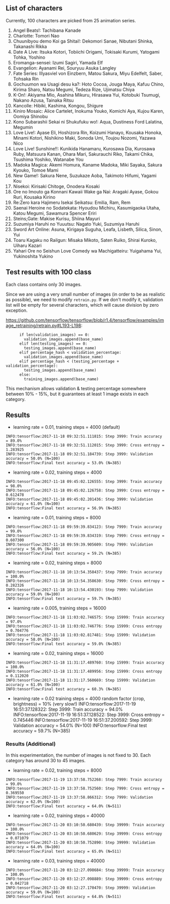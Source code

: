 ## List of characters

Currently, 100 characters are picked from 25 animation series.

1. Angel Beats!: Tachibana Kanade
2. Charlotte: Tomori Nao
3. Chuunibyou demo Koi ga Shitai!: Dekomori Sanae, Nibutani Shinka, Takanashi Rikka
4. Date A Live: Itsuka Kotori, Tobiichi Origami, Tokisaki Kurumi, Yatogami Tohka, Yoshino
5. Eromanga-sensei: Izumi Sagiri, Yamada Elf
6. Evangelion: Ayanami Rei, Souryuu Asuka Langley
7. Fate Series: Illyasviel von Einzbern, Matou Sakura, Miyu Edelfelt, Saber, Tohsaka Rin
8. Gochuumon wa Usagi desu ka?: Hoto Cocoa, Jouga Maya, Kafuu Chino, Kirima Sharo, Natsu Megumi, Tedeza Rize, Ujimatsu Chiya
9. K-On!: Akiyama Mio, Asahina Mikuru, Hirasawa Yui, Kotobuki Tsumugi, Nakano Azusa, Tainaka Ritsu
10. Kancolle: Hibiki, Kashima, Kongou, Shigure
11. Kiniro Mosaic: Alice Cartelet, Inokuma Youko, Komichi Aya, Kujou Karen, Oomiya Shinobu
12. Kono Subarashii Sekai ni Shukufuku wo!: Aqua, Dustiness Ford Lalatina, Megumin
13. Love Live!: Ayase Eli, Hoshizora Rin, Koizumi Hanayo, Kousaka Honoka, Minami Kotori, Nishikino Maki, Sonoda Umi, Toujou Nozomi, Yazawa Nico
14. Love Live! Sunshine!!: Kunikida Hanamaru, Kurosawa Dia, Kurosawa Ruby, Matsuura Kanan, Ohara Mari, Sakurauchi Riko, Takami Chika, Tsushima Yoshiko, Watanabe You
15. Madoka Magica: Akemi Homura, Kaname Madoka, Miki Sayaka, Sakura Kyouko, Tomoe Mami
16. New Game!: Sakura Nene, Suzukaze Aoba, Takimoto Hifumi, Yagami Kou
17. Nisekoi: Kirisaki Chitoge, Onodera Kosaki
18. Ore no Imouto ga Konnani Kawaii Wake ga Nai: Aragaki Ayase, Gokou Ruri, Kousaka Kirino
19. Re:Zero kara Hajimeru Isekai Seikatsu: Emilia, Ram, Rem
20. Saenai Heroine no Sodatekata: Hyoudou Michiru, Kasumigaoka Utaha, Katou Megumi, Sawamura Spencer Eriri
21. Steins;Gate: Makise Kurisu, Shiina Mayuri
22. Suzumiya Haruhi no Yuuutsu: Nagato Yuki, Suzumiya Haruhi
23. Sword Art Online: Asuna, Kirigaya Suguha, Leafa, Lisbeth, Silica, Sinon, Yui
24. Toaru Kagaku no Railgun: Misaka Mikoto, Saten Ruiko, Shirai Kuroko, Uiharu Kazari
25. Yahari Ore no Seishun Love Comedy wa Machigatteiru: Yuigahama Yui, Yukinoshita Yukino

## Test results with 100 class

Each class contains only 30 images.

Since we are using a very small number of images (in order to be as realistic as possible), we need to modify `retrain.py`.
If we don't modify it, validation list will be empty for several characters, which will cause division by zero exception.

https://github.com/tensorflow/tensorflow/blob/r1.4/tensorflow/examples/image_retraining/retrain.py#L193-L198:

```
      if len(validation_images) == 0:
        validation_images.append(base_name)
      elif len(testing_images) == 0:
        testing_images.append(base_name)
      elif percentage_hash < validation_percentage:
        validation_images.append(base_name)
      elif percentage_hash < (testing_percentage + validation_percentage):
        testing_images.append(base_name)
      else:
        training_images.append(base_name)
```

This mechanism allows validation & testing percentage somewhere between 10% - 15%, but it guarantees at least 1 image exists in each category.

## Results

- learning rate = 0.01, training steps = 4000 (default)
```
INFO:tensorflow:2017-11-18 09:32:51.111815: Step 3999: Train accuracy = 89.0%
INFO:tensorflow:2017-11-18 09:32:51.112015: Step 3999: Cross entropy = 1.283925
INFO:tensorflow:2017-11-18 09:32:51.184739: Step 3999: Validation accuracy = 50.0% (N=100)
INFO:tensorflow:Final test accuracy = 53.0% (N=385)
```

- learning rate = 0.02, training steps = 4000
```
INFO:tensorflow:2017-11-18 09:45:02.126555: Step 3999: Train accuracy = 98.0%
INFO:tensorflow:2017-11-18 09:45:02.126758: Step 3999: Cross entropy = 0.612478
INFO:tensorflow:2017-11-18 09:45:02.201436: Step 3999: Validation accuracy = 61.0% (N=100)
INFO:tensorflow:Final test accuracy = 56.9% (N=385)
```

- learning rate = 0.01, training steps = 8000
```
INFO:tensorflow:2017-11-18 09:59:39.834123: Step 7999: Train accuracy = 99.0%
INFO:tensorflow:2017-11-18 09:59:39.834319: Step 7999: Cross entropy = 0.607300
INFO:tensorflow:2017-11-18 09:59:39.905609: Step 7999: Validation accuracy = 56.0% (N=100)
INFO:tensorflow:Final test accuracy = 59.2% (N=385)
```

- learning rate = 0.02, training steps = 8000
```
INFO:tensorflow:2017-11-18 10:13:54.358437: Step 7999: Train accuracy = 100.0%
INFO:tensorflow:2017-11-18 10:13:54.358630: Step 7999: Cross entropy = 0.282326
INFO:tensorflow:2017-11-18 10:13:54.430193: Step 7999: Validation accuracy = 59.0% (N=100)
INFO:tensorflow:Final test accuracy = 59.7% (N=385)
```

- learning rate = 0.005, training steps = 16000
```
INFO:tensorflow:2017-11-18 11:03:02.746575: Step 15999: Train accuracy = 97.0%
INFO:tensorflow:2017-11-18 11:03:02.746776: Step 15999: Cross entropy = 0.704776
INFO:tensorflow:2017-11-18 11:03:02.817481: Step 15999: Validation accuracy = 58.0% (N=100)
INFO:tensorflow:Final test accuracy = 59.0% (N=385)
```

- learning rate = 0.02, training steps = 16000
```
INFO:tensorflow:2017-11-18 11:31:17.489760: Step 15999: Train accuracy = 100.0%
INFO:tensorflow:2017-11-18 11:31:17.489956: Step 15999: Cross entropy = 0.112020
INFO:tensorflow:2017-11-18 11:31:17.560669: Step 15999: Validation accuracy = 61.0% (N=100)
INFO:tensorflow:Final test accuracy = 60.3% (N=385)
```

- learning rate = 0.02 training steps = 4000 random factor (crop, brightness) = 10% (very slow!)
INFO:tensorflow:2017-11-19 16:51:37.128322: Step 3999: Train accuracy = 94.0%
INFO:tensorflow:2017-11-19 16:51:37.128522: Step 3999: Cross entropy = 0.745446
INFO:tensorflow:2017-11-19 16:51:37.200592: Step 3999: Validation accuracy = 54.0% (N=100)
INFO:tensorflow:Final test accuracy = 59.7% (N=385)

### Results (Additional)

In this experimentation, the number of images is not fixed to 30. Each category has around 30 to 45 images.

- learning rate = 0.02, training steps = 8000
```
INFO:tensorflow:2017-11-19 13:37:58.752268: Step 7999: Train accuracy = 99.0%
INFO:tensorflow:2017-11-19 13:37:58.752560: Step 7999: Cross entropy = 0.369550
INFO:tensorflow:2017-11-19 13:37:58.866312: Step 7999: Validation accuracy = 62.0% (N=100)
INFO:tensorflow:Final test accuracy = 64.0% (N=511)
```

- learning rate = 0.02, training steps = 40000
```
INFO:tensorflow:2017-11-20 03:10:50.680439: Step 39999: Train accuracy = 100.0%
INFO:tensorflow:2017-11-20 03:10:50.680629: Step 39999: Cross entropy = 0.071079
INFO:tensorflow:2017-11-20 03:10:50.752890: Step 39999: Validation accuracy = 64.0% (N=100)
INFO:tensorflow:Final test accuracy = 65.0% (N=511)
```

- learning rate = 0.03, training steps = 40000
```
INFO:tensorflow:2017-11-20 03:12:27.098684: Step 39999: Train accuracy = 100.0%
INFO:tensorflow:2017-11-20 03:12:27.098889: Step 39999: Cross entropy = 0.042718
INFO:tensorflow:2017-11-20 03:12:27.170470: Step 39999: Validation accuracy = 59.0% (N=100)
INFO:tensorflow:Final test accuracy = 64.8% (N=511)
```
